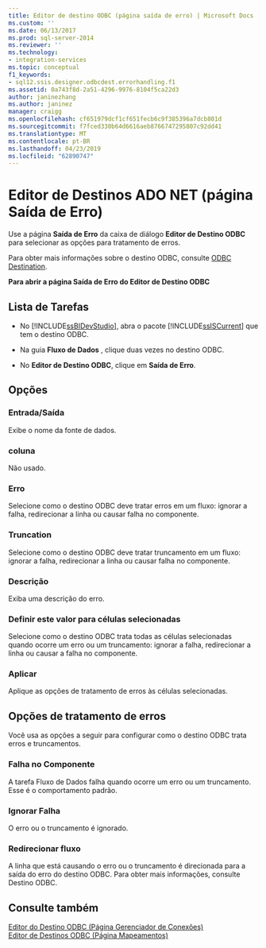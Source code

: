 ```yaml
---
title: Editor de destino ODBC (página saída de erro) | Microsoft Docs
ms.custom: ''
ms.date: 06/13/2017
ms.prod: sql-server-2014
ms.reviewer: ''
ms.technology:
- integration-services
ms.topic: conceptual
f1_keywords:
- sql12.ssis.designer.odbcdest.errorhandling.f1
ms.assetid: 0a743f8d-2a51-4296-9976-8104f5ca22d3
author: janinezhang
ms.author: janinez
manager: craigg
ms.openlocfilehash: cf651979dcf1cf651fecb6c9f385396a7dcb801d
ms.sourcegitcommit: f7fced330b64d6616aeb8766747295807c92dd41
ms.translationtype: MT
ms.contentlocale: pt-BR
ms.lasthandoff: 04/23/2019
ms.locfileid: "62890747"
---
```

# <a name="odbc-destination-editor-error-output-page"></a>Editor de Destinos ADO NET (página Saída de Erro)
  Use a página **Saída de Erro** da caixa de diálogo **Editor de Destino ODBC** para selecionar as opções para tratamento de erros.  
  
 Para obter mais informações sobre o destino ODBC, consulte [ODBC Destination](data-flow/odbc-destination.md).  
  
 **Para abrir a página Saída de Erro do Editor de Destino ODBC**  
  
## <a name="task-list"></a>Lista de Tarefas  
  
-   No [!INCLUDE[ssBIDevStudio](../includes/ssbidevstudio-md.md)], abra o pacote [!INCLUDE[ssISCurrent](../includes/ssiscurrent-md.md)] que tem o destino ODBC.  
  
-   Na guia **Fluxo de Dados** , clique duas vezes no destino ODBC.  
  
-   No **Editor de Destino ODBC**, clique em **Saída de Erro**.  
  
## <a name="options"></a>Opções  
  
### <a name="inputoutput"></a>Entrada/Saída  
 Exibe o nome da fonte de dados.  
  
### <a name="column"></a>coluna  
 Não usado.  
  
### <a name="error"></a>Erro  
 Selecione como o destino ODBC deve tratar erros em um fluxo: ignorar a falha, redirecionar a linha ou causar falha no componente.  
  
### <a name="truncation"></a>Truncation  
 Selecione como o destino ODBC deve tratar truncamento em um fluxo: ignorar a falha, redirecionar a linha ou causar falha no componente.  
  
### <a name="description"></a>Descrição  
 Exiba uma descrição do erro.  
  
### <a name="set-this-value-to-selected-cells"></a>Definir este valor para células selecionadas  
 Selecione como o destino ODBC trata todas as células selecionadas quando ocorre um erro ou um truncamento: ignorar a falha, redirecionar a linha ou causar a falha no componente.  
  
### <a name="apply"></a>Aplicar  
 Aplique as opções de tratamento de erros às células selecionadas.  
  
## <a name="error-handling-options"></a>Opções de tratamento de erros  
 Você usa as opções a seguir para configurar como o destino ODBC trata erros e truncamentos.  
  
### <a name="fail-component"></a>Falha no Componente  
 A tarefa Fluxo de Dados falha quando ocorre um erro ou um truncamento. Esse é o comportamento padrão.  
  
### <a name="ignore-failure"></a>Ignorar Falha  
 O erro ou o truncamento é ignorado.  
  
### <a name="redirect-flow"></a>Redirecionar fluxo  
 A linha que está causando o erro ou o truncamento é direcionada para a saída do erro do destino ODBC. Para obter mais informações, consulte Destino ODBC.  
  
## <a name="see-also"></a>Consulte também  
 [Editor do Destino ODBC &#40;Página Gerenciador de Conexões&#41;](../../2014/integration-services/odbc-destination-editor-connection-manager-page.md)   
 [Editor de Destinos ODBC &#40;Página Mapeamentos&#41;](../../2014/integration-services/odbc-destination-editor-mappings-page.md)  
  
  
